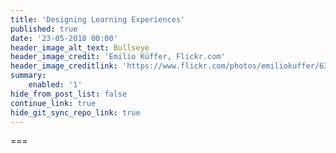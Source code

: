 ```yaml
---
title: 'Designing Learning Experiences'
published: true
date: '23-05-2018 00:00'
header_image_alt_text: Bullseye
header_image_credit: 'Emilio Küffer, Flickr.com'
header_image_creditlink: 'https://www.flickr.com/photos/emiliokuffer/6384294717/'
summary:
    enabled: '1'
hide_from_post_list: false
continue_link: true
hide_git_sync_repo_link: true
---
```




===
